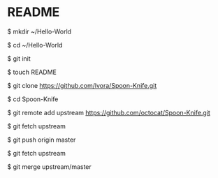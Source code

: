 README
======
$ mkdir ~/Hello-World

$ cd ~/Hello-World

$ git init

$ touch README

$ git clone https://github.com/lvora/Spoon-Knife.git

$ cd Spoon-Knife

$ git remote add upstream https://github.com/octocat/Spoon-Knife.git

$ git fetch upstream

$ git push origin master

$ git fetch upstream

$ git merge upstream/master

